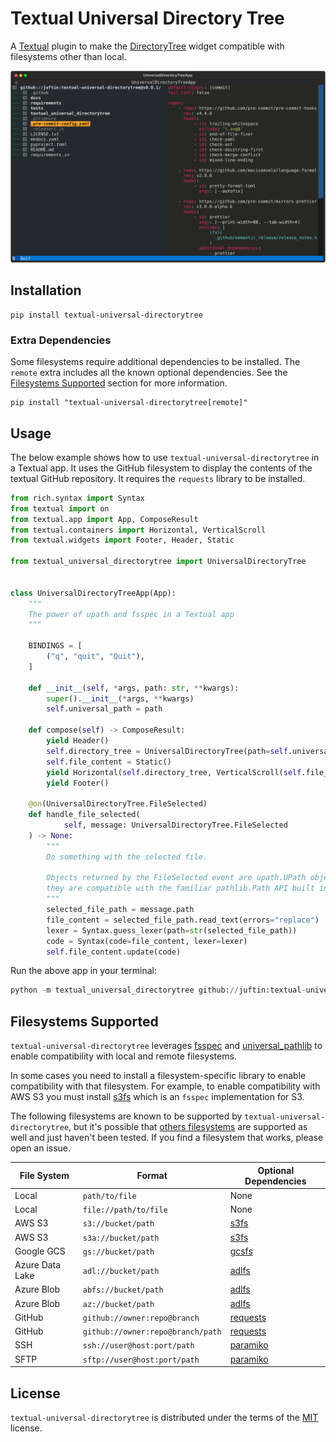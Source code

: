 # Textual Universal Directory Tree

A [Textual](https://textual.textualize.io/) plugin to make the
[DirectoryTree](https://textual.textualize.io/widgets/directory_tree/)
widget compatible with filesystems other than local.

![](screenshots/test_github_screenshot.svg)

## Installation

```shell
pip install textual-universal-directorytree
```

### Extra Dependencies

Some filesystems require additional dependencies to be installed.
The `remote` extra includes all the known optional dependencies. See the
[Filesystems Supported](#filesystems-supported) section for more information.

```shell
pip install "textual-universal-directorytree[remote]"
```

## Usage

The below example shows how to use `textual-universal-directorytree` in a Textual app.
It uses the GitHub filesystem to display the contents of the textual GitHub repository.
It requires the `requests` library to be installed.

```python
from rich.syntax import Syntax
from textual import on
from textual.app import App, ComposeResult
from textual.containers import Horizontal, VerticalScroll
from textual.widgets import Footer, Header, Static

from textual_universal_directorytree import UniversalDirectoryTree


class UniversalDirectoryTreeApp(App):
    """
    The power of upath and fsspec in a Textual app
    """

    BINDINGS = [
        ("q", "quit", "Quit"),
    ]

    def __init__(self, *args, path: str, **kwargs):
        super().__init__(*args, **kwargs)
        self.universal_path = path

    def compose(self) -> ComposeResult:
        yield Header()
        self.directory_tree = UniversalDirectoryTree(path=self.universal_path)
        self.file_content = Static()
        yield Horizontal(self.directory_tree, VerticalScroll(self.file_content))
        yield Footer()

    @on(UniversalDirectoryTree.FileSelected)
    def handle_file_selected(
            self, message: UniversalDirectoryTree.FileSelected
    ) -> None:
        """
        Do something with the selected file.

        Objects returned by the FileSelected event are upath.UPath objects and
        they are compatible with the familiar pathlib.Path API built into Python.
        """
        selected_file_path = message.path
        file_content = selected_file_path.read_text(errors="replace")
        lexer = Syntax.guess_lexer(path=str(selected_file_path))
        code = Syntax(code=file_content, lexer=lexer)
        self.file_content.update(code)
```

Run the above app in your terminal:

```python
python -m textual_universal_directorytree github://juftin:textual-universal-directorytree@main/
```

## Filesystems Supported

`textual-universal-directorytree` leverages [fsspec](https://github.com/fsspec/filesystem_spec) and
[universal_pathlib](https://github.com/fsspec/universal_pathlib) to enable compatibility with
local and remote filesystems.

In some cases you need to install a filesystem-specific library
to enable compatibility with that filesystem. For example, to enable compatibility with AWS S3 you must
install [s3fs](https://github.com/fsspec/s3fs) which is an `fsspec` implementation for S3.

The following filesystems are known to be supported by `textual-universal-directorytree`, but it's possible
that [others filesystems](https://filesystem-spec.readthedocs.io/en/latest/api.html#other-known-implementations)
are supported as well and just haven't been tested. If you find a filesystem that works, please open an issue.

| File System     | Format                            | Optional Dependencies                            |
| --------------- | --------------------------------- | ------------------------------------------------ |
| Local           | `path/to/file`                    | None                                             |
| Local           | `file://path/to/file`             | None                                             |
| AWS S3          | `s3://bucket/path`                | [s3fs](https://github.com/fsspec/s3fs)           |
| AWS S3          | `s3a://bucket/path`               | [s3fs](https://github.com/fsspec/s3fs)           |
| Google GCS      | `gs://bucket/path`                | [gcsfs](https://github.com/fsspec/gcsfs)         |
| Azure Data Lake | `adl://bucket/path`               | [adlfs](https://github.com/fsspec/adlfs)         |
| Azure Blob      | `abfs://bucket/path`              | [adlfs](https://github.com/fsspec/adlfs)         |
| Azure Blob      | `az://bucket/path`                | [adlfs](https://github.com/fsspec/adlfs)         |
| GitHub          | `github://owner:repo@branch`      | [requests](https://github.com/requests/requests) |
| GitHub          | `github://owner:repo@branch/path` | [requests](https://github.com/requests/requests) |
| SSH             | `ssh://user@host:port/path`       | [paramiko](https://github.com/paramiko/paramiko) |
| SFTP            | `sftp://user@host:port/path`      | [paramiko](https://github.com/paramiko/paramiko) |

## License

`textual-universal-directorytree` is distributed under the terms of the [MIT](https://spdx.org/licenses/MIT.html)
license.
